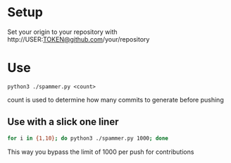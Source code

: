 # Setup
Set your origin to your repository with http://USER:TOKEN@github.com/your/repository

# Use

```
python3 ./spammer.py <count>
```
count is used to determine how many commits to generate before pushing

## Use with a slick one liner

```bash
for i in {1,10}; do python3 ./spammer.py 1000; done
```
This way you bypass the limit of 1000 per push for contributions
